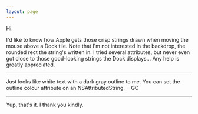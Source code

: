 ```yaml
---
layout: page
---
```


Hi.

I'd like to know how Apple gets those crisp strings drawn when moving the mouse above a Dock tile. Note that I'm not interested in the backdrop, the rounded rect the string's written in.
I tried several attributes, but never even got close to those good-looking strings the Dock displays... Any help is greatly appreciated.

----

Just looks like white text with a dark gray outline to me. You can set the outline colour attribute on an NSAttributedString. --GC

----
Yup, that's it. I thank you kindly.
